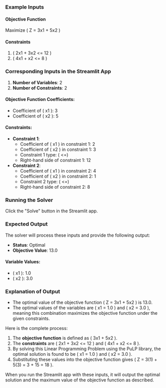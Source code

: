 ### Example Inputs

#### Objective Function

Maximize \( Z = 3x1 + 5x2 \)

#### Constraints

1. \( 2x1 + 3x2 <= 12 \)
2. \( 4x1 + x2 <= 8 \)

### Corresponding Inputs in the Streamlit App

1. **Number of Variables**: 2
2. **Number of Constraints**: 2

#### Objective Function Coefficients:

- Coefficient of \( x1 \): 3
- Coefficient of \( x2 \): 5

#### Constraints:

- **Constraint 1**:
  - Coefficient of \( x1 \) in constraint 1: 2
  - Coefficient of \( x2 \) in constraint 1: 3
  - Constraint 1 type: \( \<=\)
  - Right-hand side of constraint 1: 12
- **Constraint 2**:
  - Coefficient of \( x1 \) in constraint 2: 4
  - Coefficient of \( x2 \) in constraint 2: 1
  - Constraint 2 type: \( <=\)
  - Right-hand side of constraint 2: 8

### Running the Solver

Click the "Solve" button in the Streamlit app.

### Expected Output

The solver will process these inputs and provide the following output:

- **Status**: Optimal
- **Objective Value**: 13.0

#### Variable Values:

- \( x1 \): 1.0
- \( x2 \): 3.0

### Explanation of Output

- The optimal value of the objective function \( Z = 3x1 + 5x2 \) is 13.0.
- The optimal values of the variables are \( x1 = 1.0 \) and \( x2 = 3.0 \), meaning this combination maximizes the objective function under the given constraints.

Here is the complete process:

1. The **objective function** is defined as \( 3x1 + 5x2 \).
2. The **constraints** are \( 2x1 + 3x2 <= 12 \) and \( 4x1 + x2 <= 8 \).
3. By solving this Linear Programming Problem using the PuLP library, the optimal solution is found to be \( x1 = 1.0 \) and \( x2 = 3.0 \).
4. Substituting these values into the objective function gives \( Z = 3(1) + 5(3) = 3 + 15 = 18 \).

When you run the Streamlit app with these inputs, it will output the optimal solution and the maximum value of the objective function as described.
